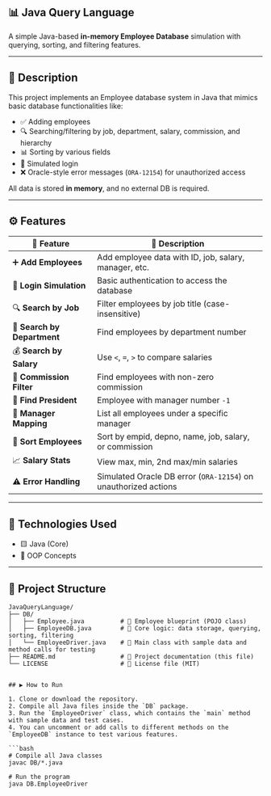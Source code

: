 ## 📊 Java Query Language

A simple Java-based **in-memory Employee Database** simulation with querying, sorting, and filtering features.

---

## 📘 Description

This project implements an Employee database system in Java that mimics basic database functionalities like:

- ✅ Adding employees
- 🔍 Searching/filtering by job, department, salary, commission, and hierarchy
- 📊 Sorting by various fields
- 🔐 Simulated login
- ❌ Oracle-style error messages (`ORA-12154`) for unauthorized access

All data is stored **in memory**, and no external DB is required.

---

## ⚙️ Features

| 🚀 Feature                   | 📝 Description                                               |
|-----------------------------|--------------------------------------------------------------|
| ➕ **Add Employees**         | Add employee data with ID, job, salary, manager, etc.        |
| 🔐 **Login Simulation**      | Basic authentication to access the database                  |
| 🔍 **Search by Job**         | Filter employees by job title (case-insensitive)             |
| 🏢 **Search by Department**  | Find employees by department number                          |
| 💰 **Search by Salary**      | Use `<`, `=`, `>` to compare salaries                        |
| 💸 **Commission Filter**     | Find employees with non-zero commission                     |
| 👑 **Find President**        | Employee with manager number `-1`                            |
| 👥 **Manager Mapping**       | List all employees under a specific manager                  |
| 🔄 **Sort Employees**        | Sort by empid, depno, name, job, salary, or commission       |
| 📈 **Salary Stats**          | View max, min, 2nd max/min salaries                          |
| ⚠️ **Error Handling**        | Simulated Oracle DB error (`ORA-12154`) on unauthorized actions |

---

## 🧰 Technologies Used

- 🟨 Java (Core)
- 🧠 OOP Concepts

---

## 📁 Project Structure
```plaintext
JavaQueryLanguage/
├── DB/
│   ├── Employee.java          # 📌 Employee blueprint (POJO class)
│   ├── EmployeeDB.java        # 🧠 Core logic: data storage, querying, sorting, filtering
│   └── EmployeeDriver.java    # 🚀 Main class with sample data and method calls for testing
├── README.md                  # 📄 Project documentation (this file)
└── LICENSE                    # 📝 License file (MIT)


## ▶️ How to Run

1. Clone or download the repository.
2. Compile all Java files inside the `DB` package.
3. Run the `EmployeeDriver` class, which contains the `main` method with sample data and test cases.
4. You can uncomment or add calls to different methods on the `EmployeeDB` instance to test various features.

```bash
# Compile all Java classes
javac DB/*.java

# Run the program
java DB.EmployeeDriver



